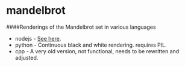 # mandelbrot

####Renderings of the Mandelbrot set in various languages

* nodejs - [See here](https://github.com/danyshaanan/cli-mandelbrot).
* python - Continuous black and white rendering. requires PIL.
* cpp - A very old version, not functional, needs to be rewritten and adjusted.